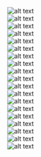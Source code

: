 ![alt text](/m2/task2.3/awsLS1.PNG) <br />
![alt text](/m2/task2.3/awsLS2.PNG) <br />
![alt text](/m2/task2.3/awsLS3.PNG) <br />
![alt text](/m2/task2.3/awsLS4.PNG) <br />
![alt text](/m2/task2.3/awsLS5.PNG) <br />
![alt text](/m2/task2.3/awsLS6.PNG) <br />
![alt text](/m2/task2.3/awsS31.PNG) <br />
![alt text](/m2/task2.3/awsS32.PNG) <br />
![alt text](/m2/task2.3/awsWP1.PNG) <br />
![alt text](/m2/task2.3/awsWP2.PNG) <br />
![alt text](/m2/task2.3/awsWP3.PNG) <br />
![alt text](/m2/task2.3/awsWP4.PNG) <br />
![alt text](/m2/task2.3/awsR1.PNG) <br />
![alt text](/m2/task2.3/awsR2.PNG) <br />
![alt text](/m2/task2.3/awsIAM1.PNG) <br />
![alt text](/m2/task2.3/awsIAM2.PNG) <br />
![alt text](/m2/task2.3/awsSB1.PNG) <br />
![alt text](/m2/task2.3/awsSB2.PNG) <br />
![alt text](/m2/task2.3/awsSB3.PNG) <br />
 
